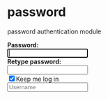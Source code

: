 # password
password authentication module
<!DOCTYPE html>
<html>
<head>
	<link rel="stylesheet" type="text/css" href="password.css">
</head>
<body>
<div class="main">
<b>Password:</b><br>
<input type="password" id="password" autofocus class="passlength" onkeyup="match();length();CheckPasswordStrength(this.value);" />    <span id="password_strength"></span><br>
<b>Retype password:</b><br> 
<input type="password" id="repass"  onkeyup="match();length();"/> <br>
<input type="checkbox" name="checkbox" value="login" checked>Keep me log in<br>
<input type="text" placeholder="Username"/>
<label id="lbl_check"> </label><br>
<label id="lbl_length"> </label><br>
<label id="lbl_strength"> </label>

<script type="text/javascript" src="interaction.js"/>
</script>
</div>
</body>
</html>
